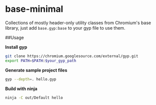 # base-minimal

Collections of mostly header-only utility classes from Chromium's base library,
just add `base.gyp:base` to your gyp file to use them.

##Usage

**Install gyp**
```bash
git clone https://chromium.googlesource.com/external/gyp.git
export PATH=$PATH:$your_gyp_path
```

**Generate sample project files**
```bash
gyp --depth=. hello.gyp
```

**Build with ninja**
```bash
ninja -C out/Default hello
```

